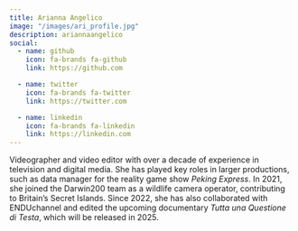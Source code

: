 ```yaml
---
title: Arianna Angelico
image: "/images/ari_profile.jpg"
description: ariannaangelico
social:
  - name: github
    icon: fa-brands fa-github
    link: https://github.com

  - name: twitter
    icon: fa-brands fa-twitter
    link: https://twitter.com

  - name: linkedin
    icon: fa-brands fa-linkedin
    link: https://linkedin.com
---
```


Videographer and video editor with over a decade of experience in television and digital media.
She has played key roles in larger productions, such as data manager for the reality game show *Peking Express*.
In 2021, she joined the Darwin200 team as a wildlife camera operator, contributing to Britain’s Secret Islands.
Since 2022, she has also collaborated with ENDUchannel and edited the upcoming documentary *Tutta una Questione di Testa*, which will be released in 2025.
